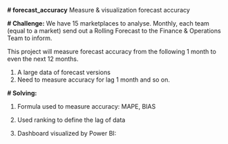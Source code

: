 **# forecast_accuracy**
Measure &amp; visualization forecast accuracy

**# Challenge:**
We have 15 marketplaces to analyse. Monthly, each team (equal to a market) send out a Rolling Forecast to the Finance & Operations Team to inform. 

This project will measure forecast accuracy from the following 1 month to even the next 12 months.

1. A large data of forecast versions
2. Need to measure accuracy for lag 1 month and so on.

**# Solving:**

1. Formula used to measure accuracy: MAPE, BIAS

3. Used ranking to define the lag of data

4. Dashboard visualized by Power BI:


